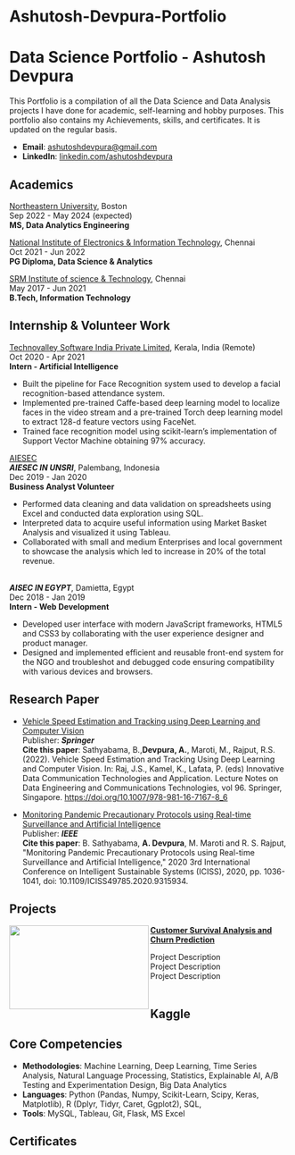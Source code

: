 # Ashutosh-Devpura-Portfolio

# Data Science Portfolio - Ashutosh Devpura
This Portfolio is a compilation of all the Data Science and Data Analysis projects I have done for academic, self-learning and hobby purposes. This portfolio also contains my Achievements, skills, and certificates. It is updated on the regular basis.

- **Email**: [ashutoshdevpura@gmail.com](ashutoshdevpura@gmail.com)
- **LinkedIn**: [linkedin.com/ashutoshdevpura](https://www.linkedin.com/in/ashutoshdevpura/)

## Academics
 [Northeastern University](https://www.northeastern.edu/), Boston
 <br>Sep 2022 - May 2024 (expected)
 <br>**MS, Data Analytics Engineering**


 [National Institute of Electronics & Information Technology](https://nielit.gov.in/chennai/), Chennai
<br>Oct 2021 - Jun 2022
<br>**PG Diploma, Data Science & Analytics**  

    
 [SRM Institute of science & Technology](https://www.srmist.edu.in/), Chennai
 <br>May 2017 - Jun 2021
 <br>**B.Tech, Information Technology**

    
 
 ## Internship & Volunteer Work
[Technovalley Software India Private Limited](https://www.technovalley.co.in/), Kerala, India (Remote)
<br>Oct 2020 - Apr 2021
<br>**Intern - Artificial Intelligence**

- Built the pipeline for Face Recognition system used to develop a facial recognition-based attendance system.
- Implemented pre-trained Caffe-based deep learning model to localize faces in the video stream and a pre-trained Torch deep
learning model to extract 128-d feature vectors using FaceNet.
- Trained face recognition model using scikit-learn’s implementation of Support Vector Machine obtaining 97% accuracy.


[AIESEC](https://aiesec.org/)
 <br>***AIESEC IN UNSRI***, Palembang, Indonesia
 <br>Dec 2019 - Jan 2020
<br>**Business Analyst Volunteer**
- Performed data cleaning and data validation on spreadsheets using Excel and conducted data exploration using SQL.
- Interpreted data to acquire useful information using Market Basket Analysis and visualized it using Tableau.
- Collaborated with small and medium Enterprises and local government to showcase the analysis which led to increase in
20% of the total revenue.
 
 <br>***AISEC IN EGYPT***, Damietta, Egypt
 <br>Dec 2018 - Jan 2019
 <br>**Intern - Web Development**
- Developed user interface with modern JavaScript frameworks, HTML5 and CSS3 by collaborating with the user experience designer and product manager.
- Designed and implemented efficient and reusable front-end system for the NGO and troubleshot and debugged code ensuring compatibility with various devices and browsers.


 
## Research Paper
- [Vehicle Speed Estimation and Tracking using Deep Learning and Computer Vision](https://link.springer.com/chapter/10.1007/978-981-16-7167-8_6)
<br>Publisher: ***Springer***
<br>**Cite this paper**: Sathyabama, B.,**Devpura, A.**, Maroti, M., Rajput, R.S. (2022). Vehicle Speed Estimation and Tracking Using Deep Learning and Computer Vision. In: Raj, J.S., Kamel, K., Lafata, P. (eds) Innovative Data Communication Technologies and Application. Lecture Notes on Data Engineering and Communications Technologies, vol 96. Springer, Singapore. https://doi.org/10.1007/978-981-16-7167-8_6

- [Monitoring Pandemic Precautionary Protocols using Real-time Surveillance and Artificial Intelligence](https://ieeexplore.ieee.org/document/9315934)
<br>Publisher: ***IEEE***
<br>**Cite this paper**: B. Sathyabama, **A. Devpura**, M. Maroti and R. S. Rajput, "Monitoring Pandemic Precautionary Protocols using Real-time Surveillance and Artificial Intelligence," 2020 3rd International Conference on Intelligent Sustainable Systems (ICISS), 2020, pp. 1036-1041, doi: 10.1109/ICISS49785.2020.9315934.

## Projects

<img align="left" width="250" height="150" src="https://github.com/archd3sai/Portfolio/blob/master/Images/telecom.jpg"> **[Customer Survival Analysis and Churn Prediction](https://github.com/archd3sai/Customer-Survival-Analysis-and-Churn-Prediction)**

Project Description<br>
Project Description<br>
Project Description<br>
<br />


## Kaggle

    

## Core Competencies

- **Methodologies**: Machine Learning, Deep Learning, Time Series Analysis, Natural Language Processing, Statistics, Explainable AI, A/B Testing and Experimentation Design, Big Data Analytics
- **Languages**: Python (Pandas, Numpy, Scikit-Learn, Scipy, Keras, Matplotlib), R (Dplyr, Tidyr, Caret, Ggplot2), SQL,
- **Tools**: MySQL, Tableau, Git, Flask, MS Excel

## Certificates


